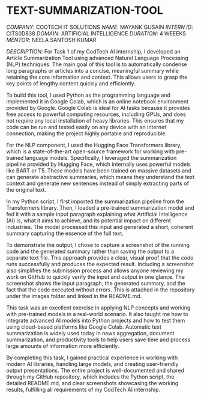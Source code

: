 # TEXT-SUMMARIZATION-TOOL
*COMPANY*: COOTECH IT SOLUTIONS
*NAME*: MAYANK GUSAIN
*INTERN ID*: CITS0D838
*DOMAIN*: ARTIFICIAL INTELLIGENCE
*DURATION*: 4 WEEEKS
*MENTOR*: NEELA SANTOSH KUMAR

*DESCRIPTION*: For Task 1 of my CodTech AI internship, I developed an Article Summarization Tool using advanced Natural Language Processing (NLP) techniques. The main goal of this tool is to automatically condense long paragraphs or articles into a concise, meaningful summary while retaining the core information and context. This allows users to grasp the key points of lengthy content quickly and efficiently.

To build this tool, I used Python as the programming language and implemented it in Google Colab, which is an online notebook environment provided by Google. Google Colab is ideal for AI tasks because it provides free access to powerful computing resources, including GPUs, and does not require any local installation of heavy libraries. This ensures that my code can be run and tested easily on any device with an internet connection, making the project highly portable and reproducible.

For the NLP component, I used the Hugging Face Transformers library, which is a state-of-the-art open-source framework for working with pre-trained language models. Specifically, I leveraged the summarization pipeline provided by Hugging Face, which internally uses powerful models like BART or T5. These models have been trained on massive datasets and can generate abstractive summaries, which means they understand the text context and generate new sentences instead of simply extracting parts of the original text.

In my Python script, I first imported the summarization pipeline from the Transformers library. Then, I loaded a pre-trained summarization model and fed it with a sample input paragraph explaining what Artificial Intelligence (AI) is, what it aims to achieve, and its potential impact on different industries. The model processed this input and generated a short, coherent summary capturing the essence of the full text.

To demonstrate the output, I chose to capture a screenshot of the running code and the generated summary rather than saving the output to a separate text file. This approach provides a clear, visual proof that the code runs successfully and produces the expected result. Including a screenshot also simplifies the submission process and allows anyone reviewing my work on GitHub to quickly verify the input and output in one glance. The screenshot shows the input paragraph, the generated summary, and the fact that the code executed without errors. This is attached in the repository under the images folder and linked in the README.md.

This task was an excellent exercise in applying NLP concepts and working with pre-trained models in a real-world scenario. It also taught me how to integrate advanced AI models into Python projects and how to test them using cloud-based platforms like Google Colab. Automatic text summarization is widely used today in news aggregation, document summarization, and productivity tools to help users save time and process large amounts of information more efficiently.

By completing this task, I gained practical experience in working with modern AI libraries, handling large models, and creating user-friendly output presentations. The entire project is well-documented and shared through my GitHub repository, which includes the Python script, the detailed README.md, and clear screenshots showcasing the working results, fulfilling all requirements of my CodTech AI internship.

